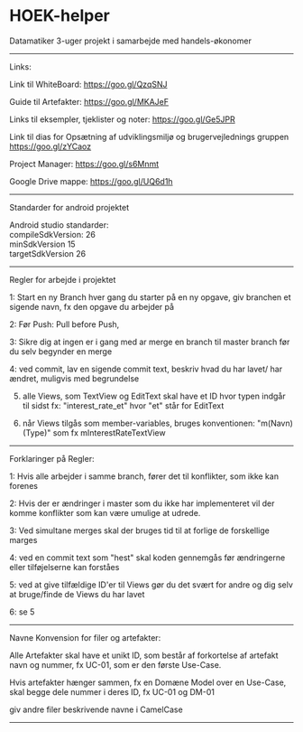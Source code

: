 # HOEK-helper
Datamatiker 3-uger projekt i samarbejde med handels-økonomer



------------------------------------------------------------------------------------------------------------------



Links:

Link til WhiteBoard:
https://goo.gl/QzqSNJ

Guide til Artefakter: 
https://goo.gl/MKAJeF

Links til eksempler, tjeklister og noter:
https://goo.gl/Ge5JPR

Link til dias for Opsætning af udviklingsmiljø og brugervejlednings gruppen
https://goo.gl/zYCaoz

Project Manager:
https://goo.gl/s6Mnmt

Google Drive mappe:
https://goo.gl/UQ6d1h


-----------------------------------------------------------------------------------------------------------------



Standarder for android projektet

Android studio standarder: <br>
compileSdkVersion: 26 <br>
minSdkVersion 15 <br>
targetSdkVersion 26 <br>



----------------------------------------------------------------------------------------------------------------------


Regler for arbejde i projektet

1: Start en ny Branch hver gang du starter på en ny opgave, giv branchen et sigende navn, fx den opgave du arbejder på

2: Før Push:  Pull before Push,

3: Sikre dig at ingen er i gang med ar merge en branch til master branch før du selv begynder en merge

4: ved commit, lav en sigende commit text, beskriv hvad du har lavet/ har ændret, muligvis med begrundelse

5. alle Views, som TextView og EditText skal have et ID hvor typen indgår til sidst fx: "interest_rate_et" hvor "et" står for EditText

6. når Views tilgås som member-variables, bruges konventionen: "m(Navn)(Type)" som fx mInterestRateTextView

---------------------------------------------------------


Forklaringer på Regler:

1: Hvis alle arbejder i samme branch, fører det til konflikter, som ikke kan forenes

2: Hvis der er ændringer i master som du ikke har implementeret vil der komme konflikter som kan være umulige at udrede.

3: Ved simultane merges skal der bruges tid til at forlige de forskellige marges

4: ved en commit text som "hest" skal koden gennemgås før ændringerne eller tilføjelserne kan forståes

5: ved at give tilfældige ID'er til Views gør du det svært for andre og dig selv at bruge/finde de Views du har lavet

6: se 5

-----------------------------------------------------------------------------------------------------------------------


Navne Konvension for filer og artefakter:

Alle Artefakter skal have et unikt ID, som består af forkortelse af artefakt navn og nummer, fx UC-01, som er den første Use-Case.

Hvis artefakter hænger sammen, fx en Domæne Model over en Use-Case, skal begge dele nummer i deres ID, fx UC-01 og DM-01

giv andre filer beskrivende navne i CamelCase


-------------------------------------------------------------------------------------------------------------------------------

